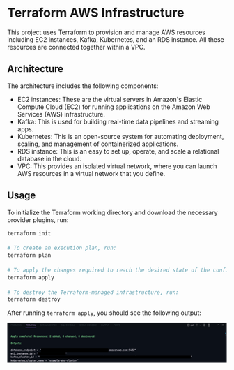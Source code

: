 # Terraform AWS Infrastructure

This project uses Terraform to provision and manage AWS resources including EC2 instances, Kafka, Kubernetes, and an RDS instance. All these resources are connected together within a VPC.

## Architecture

The architecture includes the following components:

- EC2 instances: These are the virtual servers in Amazon's Elastic Compute Cloud (EC2) for running applications on the Amazon Web Services (AWS) infrastructure.
- Kafka: This is used for building real-time data pipelines and streaming apps.
- Kubernetes: This is an open-source system for automating deployment, scaling, and management of containerized applications.
- RDS instance: This is an easy to set up, operate, and scale a relational database in the cloud.
- VPC: This provides an isolated virtual network, where you can launch AWS resources in a virtual network that you define.

## Usage

To initialize the Terraform working directory and download the necessary provider plugins, run:

```bash
terraform init

# To create an execution plan, run:
terraform plan

# To apply the changes required to reach the desired state of the configuration, run:
terraform apply

# To destroy the Terraform-managed infrastructure, run:
terraform destroy
```

After running `terraform apply`, you should see the following output:

<!-- Image  -->

![Terraform Apply](assets/terraform_apply.png)
